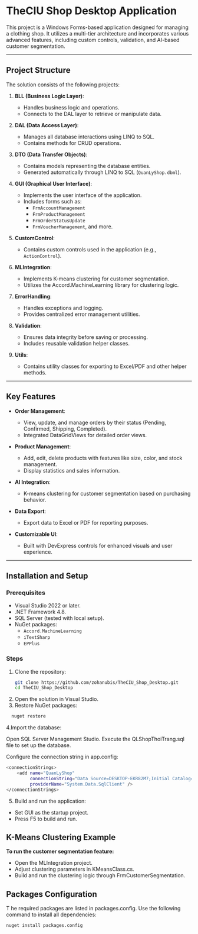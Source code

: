 # TheCIU Shop Desktop Application

This project is a Windows Forms-based application designed for managing a clothing shop. It utilizes a multi-tier architecture and incorporates various advanced features, including custom controls, validation, and AI-based customer segmentation.

---

## Project Structure

The solution consists of the following projects:

1. **BLL (Business Logic Layer)**:
   - Handles business logic and operations.
   - Connects to the DAL layer to retrieve or manipulate data.

2. **DAL (Data Access Layer)**:
   - Manages all database interactions using LINQ to SQL.
   - Contains methods for CRUD operations.

3. **DTO (Data Transfer Objects)**:
   - Contains models representing the database entities.
   - Generated automatically through LINQ to SQL (`QuanLyShop.dbml`).

4. **GUI (Graphical User Interface)**:
   - Implements the user interface of the application.
   - Includes forms such as:
     - `FrmAccountManagement`
     - `FrmProductManagement`
     - `FrmOrderStatusUpdate`
     - `FrmVoucherManagement`, and more.

5. **CustomControl**:
   - Contains custom controls used in the application (e.g., `ActionControl`).

6. **MLIntegration**:
   - Implements K-means clustering for customer segmentation.
   - Utilizes the Accord.MachineLearning library for clustering logic.

7. **ErrorHandling**:
   - Handles exceptions and logging.
   - Provides centralized error management utilities.

8. **Validation**:
   - Ensures data integrity before saving or processing.
   - Includes reusable validation helper classes.

9. **Utils**:
   - Contains utility classes for exporting to Excel/PDF and other helper methods.

---

## Key Features

- **Order Management**:
  - View, update, and manage orders by their status (Pending, Confirmed, Shipping, Completed).
  - Integrated DataGridViews for detailed order views.
  
- **Product Management**:
  - Add, edit, delete products with features like size, color, and stock management.
  - Display statistics and sales information.

- **AI Integration**:
  - K-means clustering for customer segmentation based on purchasing behavior.

- **Data Export**:
  - Export data to Excel or PDF for reporting purposes.

- **Customizable UI**:
  - Built with DevExpress controls for enhanced visuals and user experience.

---

## Installation and Setup

### Prerequisites
- Visual Studio 2022 or later.
- .NET Framework 4.8.
- SQL Server (tested with local setup).
- NuGet packages:
  - `Accord.MachineLearning`
  - `iTextSharp`
  - `EPPlus`


### Steps
1. Clone the repository:
   ```bash
   git clone https://github.com/zohanubis/TheCIU_Shop_Desktop.git
   cd TheCIU_Shop_Desktop

2. Open the solution in Visual Studio.
3. Restore NuGet packages:
 ```bash
   nuget restore
```

4.Import the database:

Open SQL Server Management Studio.
Execute the QLShopThoiTrang.sql file to set up the database.

Configure the connection string in app.config:
```bash
<connectionStrings>
    <add name="QuanLyShop"
         connectionString="Data Source=DESKTOP-EKR82M7;Initial Catalog=QLShopThoiTrang;Integrated Security=True"
         providerName="System.Data.SqlClient" />
</connectionStrings>

```
5. Build and run the application:
- Set GUI as the startup project.
- Press F5 to build and run.

## K-Means Clustering Example
**To run the customer segmentation feature:**

- Open the MLIntegration project.
- Adjust clustering parameters in KMeansClass.cs.
- Build and run the clustering logic through FrmCustomerSegmentation.

## Packages Configuration
T he required packages are listed in packages.config. Use the following command to install all dependencies: 
```bash
nuget install packages.config
```